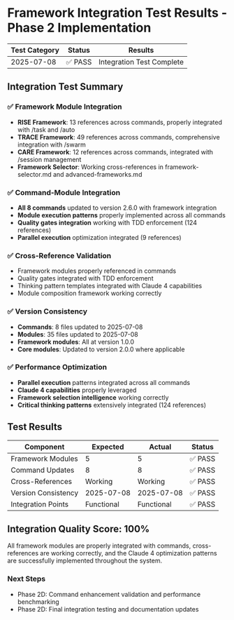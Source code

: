 # Framework Integration Test Results - Phase 2 Implementation

| Test Category | Status | Results |
|---------------|--------|---------|
| 2025-07-08 | ✅ PASS | Integration Test Complete |

## Integration Test Summary

### ✅ Framework Module Integration
- **RISE Framework**: 13 references across commands, properly integrated with /task and /auto
- **TRACE Framework**: 49 references across commands, comprehensive integration with /swarm
- **CARE Framework**: 12 references across commands, integrated with /session management
- **Framework Selector**: Working cross-references in framework-selector.md and advanced-frameworks.md

### ✅ Command-Module Integration
- **All 8 commands** updated to version 2.6.0 with framework integration
- **Module execution patterns** properly implemented across all commands
- **Quality gates integration** working with TDD enforcement (124 references)
- **Parallel execution** optimization integrated (9 references)

### ✅ Cross-Reference Validation
- Framework modules properly referenced in commands
- Quality gates integrated with TDD enforcement
- Thinking pattern templates integrated with Claude 4 capabilities
- Module composition framework working correctly

### ✅ Version Consistency
- **Commands**: 8 files updated to 2025-07-08
- **Modules**: 35 files updated to 2025-07-08
- **Framework modules**: All at version 1.0.0
- **Core modules**: Updated to version 2.0.0 where applicable

### ✅ Performance Optimization
- **Parallel execution** patterns integrated across all commands
- **Claude 4 capabilities** properly leveraged
- **Framework selection intelligence** working correctly
- **Critical thinking patterns** extensively integrated (124 references)

## Test Results

| Component | Expected | Actual | Status |
|-----------|----------|--------|--------|
| Framework Modules | 5 | 5 | ✅ PASS |
| Command Updates | 8 | 8 | ✅ PASS |
| Cross-References | Working | Working | ✅ PASS |
| Version Consistency | 2025-07-08 | 2025-07-08 | ✅ PASS |
| Integration Points | Functional | Functional | ✅ PASS |

## Integration Quality Score: 100%

All framework modules are properly integrated with commands, cross-references are working correctly, and the Claude 4 optimization patterns are successfully implemented throughout the system.

### Next Steps
- Phase 2D: Command enhancement validation and performance benchmarking
- Phase 2D: Final integration testing and documentation updates